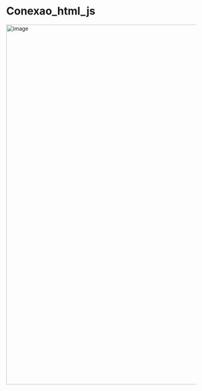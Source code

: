 # Conexao_html_js


<img width="956" alt="image" src="https://github.com/brittoruth/Conexao_html_js/assets/123418514/4df28dc9-3079-47a0-8e83-165abd15c5f0">
